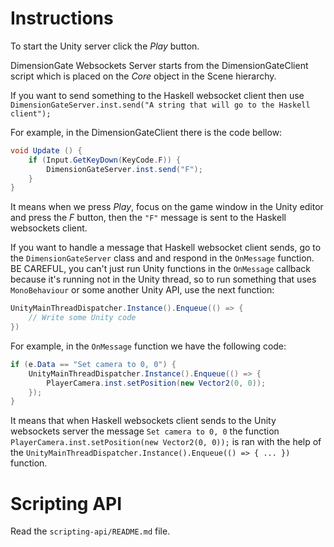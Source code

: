 # Instructions

To start the Unity server click the *Play* button.

DimensionGate Websockets Server starts from the DimensionGateClient script which is placed on the *Core* object in the Scene hierarchy.

If you want to send something to the Haskell websocket client then use `DimensionGateServer.inst.send("A string that will go to the Haskell client");`

For example, in the DimensionGateClient there is the code bellow:
```C#
void Update () {
    if (Input.GetKeyDown(KeyCode.F)) {
        DimensionGateServer.inst.send("F");
    }
}
```

It means when we press *Play*, focus on the game window in the Unity editor and press the *F* button, then the `"F"` message is sent to the Haskell websockets client.

If you want to handle a message that Haskell websocket client sends, go to the `DimensionGateServer` class and and respond in the `OnMessage` function. BE CAREFUL, you can't just run Unity functions in the `OnMessage` callback because it's running not in the Unity thread, so to run something that uses `MonoBehaviour` or some another Unity API, use the next function:

```C#
UnityMainThreadDispatcher.Instance().Enqueue(() => {
    // Write some Unity code
})
```

For example, in the `OnMessage` function we have the following code:

```C#
if (e.Data == "Set camera to 0, 0") {
    UnityMainThreadDispatcher.Instance().Enqueue(() => {
        PlayerCamera.inst.setPosition(new Vector2(0, 0));
    });
}
```

It means that when Haskell websockets client sends to the Unity websockets server the message `Set camera to 0, 0` the function `PlayerCamera.inst.setPosition(new Vector2(0, 0));` is ran with the help of the `UnityMainThreadDispatcher.Instance().Enqueue(() => { ... })` function.

# Scripting API

Read the `scripting-api/README.md` file.

